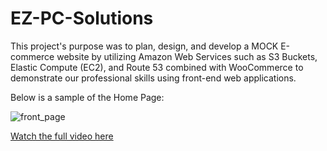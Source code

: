 # EZ-PC-Solutions

This project's purpose was to plan, design, and develop a MOCK E-commerce website by utilizing Amazon Web Services such as S3 Buckets, Elastic Compute (EC2), and Route 53 combined with WooCommerce to demonstrate our professional skills using front-end web applications.

Below is a sample of the Home Page:

![front_page](https://github.com/user-attachments/assets/2e8b3674-30f9-475e-a54f-052bd5e7b54a)

[Watch the full video here]([ezpc_site_preview.MKV](https://drive.google.com/file/d/1ZEQQYSzIPU4Q4W7sPosTWn3af_gsaH5H/view?usp=sharing))
